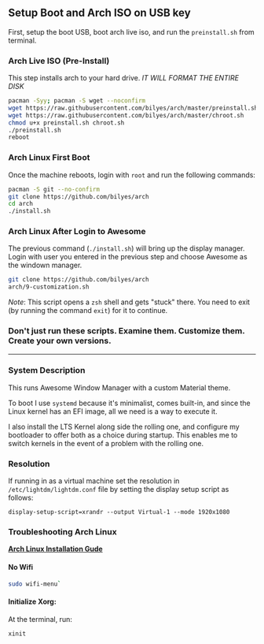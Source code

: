 ## Setup Boot and Arch ISO on USB key

First, setup the boot USB, boot arch live iso, and run the `preinstall.sh` from terminal. 

### Arch Live ISO (Pre-Install)

This step installs arch to your hard drive. *IT WILL FORMAT THE ENTIRE DISK*

```bash
pacman -Syy; pacman -S wget --noconfirm
wget https://raw.githubusercontent.com/bilyes/arch/master/preinstall.sh
wget https://raw.githubusercontent.com/bilyes/arch/master/chroot.sh
chmod u+x preinstall.sh chroot.sh
./preinstall.sh
reboot
```

### Arch Linux First Boot

Once the machine reboots, login with `root` and run the following commands:

```bash
pacman -S git --no-confirm
git clone https://github.com/bilyes/arch
cd arch
./install.sh
```

### Arch Linux After Login to Awesome

The previous command (`./install.sh`) will bring up the display manager. Login with user you entered
in the previous step and choose Awesome as the windown manager.

```bash
git clone https://github.com/bilyes/arch
arch/9-customization.sh
```
*Note*: This script opens a `zsh` shell and gets "stuck" there. You need to exit (by running the command `exit`)
for it to continue.

### Don't just run these scripts. Examine them. Customize them. Create your own versions.

---

### System Description
This runs Awesome Window Manager with a custom Material theme.

To boot I use `systemd` because it's minimalist, comes built-in, and since the Linux kernel has an EFI image, all we need is a way to execute it.

I also install the LTS Kernel along side the rolling one, and configure my bootloader to offer both as a choice during startup. This enables me to switch kernels in the event of a problem with the rolling one.

### Resolution
If running in as a virtual machine set the resolution in `/etc/lightdm/lightdm.conf` file by setting the display setup script as follows:
```
display-setup-script=xrandr --output Virtual-1 --mode 1920x1080
```
### Troubleshooting Arch Linux

__[Arch Linux Installation Gude](https://github.com/rickellis/Arch-Linux-Install-Guide)__

#### No Wifi

```bash
sudo wifi-menu`
```

#### Initialize Xorg:
At the terminal, run:

```bash
xinit
```
